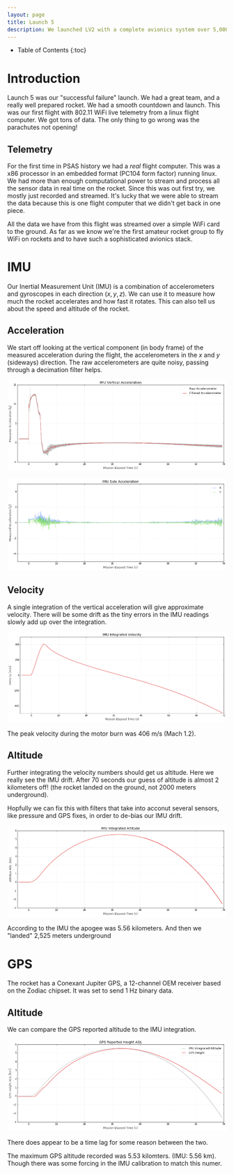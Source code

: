 ```yaml
---
layout: page
title: Launch 5
description: We launched LV2 with a complete avionics system over 5,000 meters on August 20th 2005, outside of Brothers Oregon.
---
```


* Table of Contents
{:toc}

# Introduction

Launch 5 was our "successful failure" launch. We had a great team, and a really well prepared rocket. We had a smooth countdown and launch. This was our first flight with 802.11 WiFi live telemetry from a linux flight computer. We got tons of data. The only thing to go wrong was the parachutes not opening!


## Telemetry

For the first time in PSAS history we had a *real* flight computer. This was a x86 processor in an embedded format (PC104 form factor) running linux. We had more than enough computational power to stream and process all the sensor data in real time on the rocket. Since this was out first try, we mostly just recorded and streamed. It's lucky that we were able to stream the data because this is one flight computer that we didn't get back in one piece.

All the data we have from this flight was streamed over a simple WiFi card to the ground. As far as we know we're the first amateur rocket group to fly WiFi on rockets and to have such a sophisticated avionics stack.

# IMU

Our Inertial Measurement Unit (IMU) is a combination of accelerometers and gyroscopes in each direction $(x,y,z)$. We can use it to measure how much the rocket accelerates and how fast it rotates. This can also tell us about the speed and altitude of the rocket.


## Acceleration

We start off looking at the vertical component (in body frame) of the measured acceleration during the flight, the accelerometers in the $x$ and $y$ (sideways) direction. The raw accelerometers are quite noisy, passing through a decimation filter helps.






![](data/launch-overview/IMU_files/IMU_2_0.png)





![](data/launch-overview/IMU_files/IMU_3_0.png)


## Velocity

A single integration of the vertical acceleration will give approximate velocity. There will be some drift as the tiny errors in the IMU readings slowly add up over the integration.






![](data/launch-overview/IMU_files/IMU_6_0.png)




The peak velocity during the motor burn was 406 m/s (Mach 1.2).


## Altitude

Further integrating the velocity numbers should get us altitude. Here we really see the IMU drift. After 70 seconds our guess of altitude is almost 2 kilometers off! (the rocket landed on the ground, not 2000 meters underground).

Hopfully we can fix this with filters that take into acconut several sensors, like pressure and GPS fixes, in order to de-bias our IMU drift.






![](data/launch-overview/IMU_files/IMU_10_0.png)




According to the IMU the apogee was 5.56 kilometers. And then we "landed" 2,525 meters underground






# GPS

The rocket has a Conexant Jupiter GPS, a 12-channel OEM receiver based on the Zodiac chipset. It was set to send 1 Hz binary data.

## Altitude

We can compare the GPS reported altitude to the IMU integration.






![](data/launch-overview/GPS_files/GPS_2_0.png)


There does appear to be a time lag for some reason between the two.



The maximum GPS altitude recorded was 5.53 kilomters. (IMU: 5.56 km).
Though there was some forcing in the IMU calibration to match this numer.



